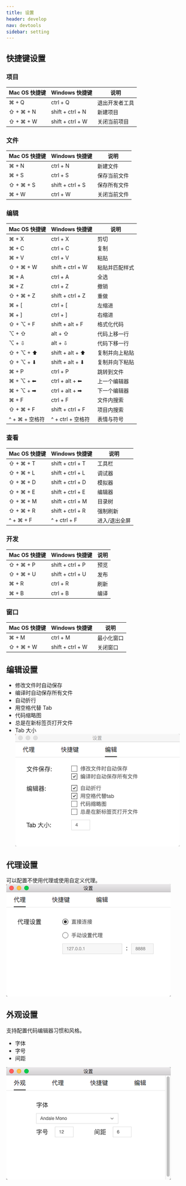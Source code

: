 ```yaml
---
title: 设置
header: develop
nav: devtools
sidebar: setting   
---
```

## 快捷键设置
### 项目

|Mac OS 快捷键 | Windows 快捷键 | 说明 |
|---|---|---|
| ⌘ + Q | ctrl + Q | 退出开发者工具 |
| ⇧ + ⌘ + N | shift + ctrl + N | 新建项目 |
| ⇧ + ⌘ + W | shift + ctrl + W | 关闭当前项目 |

### 文件

|Mac OS 快捷键 | Windows 快捷键 | 说明 |
|---|---|---|
| ⌘ + N | ctrl + N | 新建文件 |
| ⌘ + S | ctrl + S | 保存当前文件 |
| ⇧ + ⌘ + S | shift + ctrl + S | 保存所有文件 |
| ⌘ + W | ctrl + W | 关闭当前文件 |

### 编辑

|Mac OS 快捷键 | Windows 快捷键 | 说明 |
|---|---|---|
| ⌘ + X | ctrl + X | 剪切 |
| ⌘ + C | ctrl + C | 复制 |
| ⌘ + V | ctrl + V | 粘贴 |
| ⇧ + ⌘ + W | shift + ctrl + W | 粘贴并匹配样式 |
| ⌘ + A | ctrl + A | 全选 |
| ⌘ + Z | ctrl + Z | 撤销 |
| ⇧ + ⌘ + Z | shift + ctrl + Z | 重做 |
| ⌘ + [ | ctrl + [ | 左缩进 |
| ⌘ + ] | ctrl + ] | 右缩进 |
| ⇧ + ⌥ + F | shift + alt + F | 格式化代码 |
| ⌥ + ⇧ | alt + ⇧ | 代码上移一行 |
| ⌥ + ⇩ | alt + ⇩ | 代码下移一行 |
| ⇧ + ⌥ + ⬆ | shift + alt + ⬆ | 复制并向上粘贴 |
| ⇧ + ⌥ + ⬇ | shift + alt + ⬇ | 复制并向下粘贴 |
| ⌘ + P | ctrl + P | 跳转到文件 |
| ⌘ + ⌥ + ⬅ | ctrl + alt + ⬅ | 上一个编辑器 |
| ⌘ + ⌥ + ➡| ctrl + alt + ➡ | 下一个编辑器 |
| ⌘ + F| ctrl + F | 文件内搜索 |
| ⇧ + ⌘ + F| shift + ctrl + F | 项目内搜索 |
| ^ + ⌘ + 空格符| ^ + ctrl + 空格符 | 表情与符号 |

### 查看

|Mac OS 快捷键 | Windows 快捷键 | 说明 |
|---|---|---|
| ⇧ + ⌘ + T | shift + ctrl + T | 工具栏 |
| ⇧ + ⌘ + L | shift + ctrl + L | 调试器 |
| ⇧ + ⌘ + D | shift + ctrl + D | 模拟器 |
| ⇧ + ⌘ + E | shift + ctrl + E | 编辑器 |
| ⇧ + ⌘ + M | shift + ctrl + M | 目录树 |
| ⇧ + ⌘ + R | shift + ctrl + R | 强制刷新 |
| ^ + ⌘ + F | ^ + ctrl + F | 进入/退出全屏 |

### 开发

|Mac OS 快捷键 | Windows 快捷键 | 说明 |
|---|---|---|
| ⇧ + ⌘ + P | shift + ctrl + P | 预览 |
| ⇧ + ⌘ + U | shift + ctrl + U | 发布 |
| ⌘ + R | ctrl + R | 刷新 |
| ⌘ + B | ctrl + B | 编译 |

### 窗口

|Mac OS 快捷键 | Windows 快捷键 | 说明 |
|---|---|---|
| ⌘ + M | ctrl + M | 最小化窗口 |
| ⇧ + ⌘ + W | shift + ctrl + W | 关闭窗口 |



## 编辑设置
* 修改文件时自动保存
* 编译时自动保存所有文件
* 自动折行
* 用空格代替 Tab
* 代码缩略图
* 总是在新标签页打开文件
* Tab 大小
![图片](../../../img/tool/edit-set.png)


## 代理设置
可以配置不使用代理或使用自定义代理。
![图片](../../../img/tool/proxy-set.png)

## 外观设置
支持配置代码编辑器习惯和风格。
* 字体
* 字号
* 间距

![图片](../../../img/tool/face-set.png)